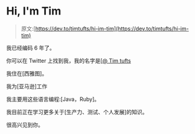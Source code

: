 # Hi, I'm Tim

> 原文:[https://dev.to/timtufts/hi-im-tim](https://dev.to/timtufts/hi-im-tim)

我已经编码 6 年了。

你可以在 Twitter 上找到我，我的名字是[[@ Tim tufts](https://twitter.com/TimTufts)

我住在[西雅图]。

我为[亚马逊]工作

我主要用这些语言编程:[Java，Ruby]。

我目前正在学习更多关于[生产力、测试、个人发展]的知识。

很高兴见到你。
